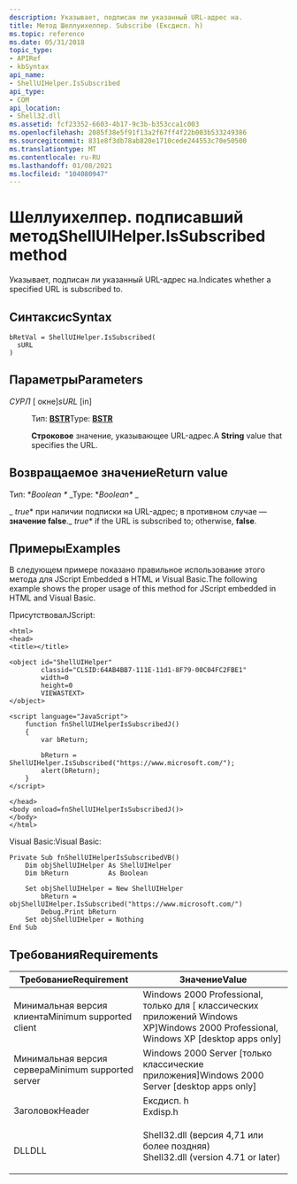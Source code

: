 ```yaml
---
description: Указывает, подписан ли указанный URL-адрес на.
title: Метод Шеллуихелпер. Subscribe (Ексдисп. h)
ms.topic: reference
ms.date: 05/31/2018
topic_type:
- APIRef
- kbSyntax
api_name:
- ShellUIHelper.IsSubscribed
api_type:
- COM
api_location:
- Shell32.dll
ms.assetid: fcf23352-6603-4b17-9c3b-b353cca1c003
ms.openlocfilehash: 2085f38e5f91f13a2f67ff4f22b003b533249386
ms.sourcegitcommit: 831e8f3db78ab820e1710cede244553c70e50500
ms.translationtype: MT
ms.contentlocale: ru-RU
ms.lasthandoff: 01/08/2021
ms.locfileid: "104080947"
---
```

# <a name="shelluihelperissubscribed-method"></a><span data-ttu-id="25672-103">Шеллуихелпер. подписавший метод</span><span class="sxs-lookup"><span data-stu-id="25672-103">ShellUIHelper.IsSubscribed method</span></span>

<span data-ttu-id="25672-104">Указывает, подписан ли указанный URL-адрес на.</span><span class="sxs-lookup"><span data-stu-id="25672-104">Indicates whether a specified URL is subscribed to.</span></span>

## <a name="syntax"></a><span data-ttu-id="25672-105">Синтаксис</span><span class="sxs-lookup"><span data-stu-id="25672-105">Syntax</span></span>


```JScript
bRetVal = ShellUIHelper.IsSubscribed(
  sURL
)
```



## <a name="parameters"></a><span data-ttu-id="25672-106">Параметры</span><span class="sxs-lookup"><span data-stu-id="25672-106">Parameters</span></span>

<dl> <dt>

<span data-ttu-id="25672-107">*СУРЛ* \[ окне\]</span><span class="sxs-lookup"><span data-stu-id="25672-107">*sURL* \[in\]</span></span>
</dt> <dd>

<span data-ttu-id="25672-108">Тип: **[ **BSTR**](/previous-versions/windows/desktop/automat/bstr)**</span><span class="sxs-lookup"><span data-stu-id="25672-108">Type: **[**BSTR**](/previous-versions/windows/desktop/automat/bstr)**</span></span>

<span data-ttu-id="25672-109">**Строковое** значение, указывающее URL-адрес.</span><span class="sxs-lookup"><span data-stu-id="25672-109">A **String** value that specifies the URL.</span></span>

</dd> </dl>

## <a name="return-value"></a><span data-ttu-id="25672-110">Возвращаемое значение</span><span class="sxs-lookup"><span data-stu-id="25672-110">Return value</span></span>

<span data-ttu-id="25672-111">Тип: \**Boolean \** _</span><span class="sxs-lookup"><span data-stu-id="25672-111">Type: \**Boolean\** _</span></span>

<span data-ttu-id="25672-112">_ *true*\* при наличии подписки на URL-адрес; в противном случае — **значение false**.</span><span class="sxs-lookup"><span data-stu-id="25672-112">_ *true*\* if the URL is subscribed to; otherwise, **false**.</span></span>

## <a name="examples"></a><span data-ttu-id="25672-113">Примеры</span><span class="sxs-lookup"><span data-stu-id="25672-113">Examples</span></span>

<span data-ttu-id="25672-114">В следующем примере показано правильное использование этого метода для JScript Embedded в HTML и Visual Basic.</span><span class="sxs-lookup"><span data-stu-id="25672-114">The following example shows the proper usage of this method for JScript embedded in HTML and Visual Basic.</span></span>

<span data-ttu-id="25672-115">Присутствовал</span><span class="sxs-lookup"><span data-stu-id="25672-115">JScript:</span></span>


```JScript
<html>
<head>
<title></title>

<object id="ShellUIHelper"
        classid="CLSID:64AB4BB7-111E-11d1-8F79-00C04FC2FBE1"
        width=0
        height=0
        VIEWASTEXT>
</object>

<script language="JavaScript">
    function fnShellUIHelperIsSubscribedJ()
    {
        var bReturn;
        
        bReturn = ShellUIHelper.IsSubscribed("https://www.microsoft.com/");
        alert(bReturn);
    }
</script>

</head>
<body onload=fnShellUIHelperIsSubscribedJ()>
</body>
</html>
```



<span data-ttu-id="25672-116">Visual Basic:</span><span class="sxs-lookup"><span data-stu-id="25672-116">Visual Basic:</span></span>


```VB
Private Sub fnShellUIHelperIsSubscribedVB()
    Dim objShellUIHelper As ShellUIHelper
    Dim bReturn          As Boolean
    
    Set objShellUIHelper = New ShellUIHelper
        bReturn = objShellUIHelper.IsSubscribed("https://www.microsoft.com/")
        Debug.Print bReturn
    Set objShellUIHelper = Nothing
End Sub
```



## <a name="requirements"></a><span data-ttu-id="25672-117">Требования</span><span class="sxs-lookup"><span data-stu-id="25672-117">Requirements</span></span>



| <span data-ttu-id="25672-118">Требование</span><span class="sxs-lookup"><span data-stu-id="25672-118">Requirement</span></span> | <span data-ttu-id="25672-119">Значение</span><span class="sxs-lookup"><span data-stu-id="25672-119">Value</span></span> |
|-------------------------------------|----------------------------------------------------------------------------------------------------------------|
| <span data-ttu-id="25672-120">Минимальная версия клиента</span><span class="sxs-lookup"><span data-stu-id="25672-120">Minimum supported client</span></span><br/> | <span data-ttu-id="25672-121">Windows 2000 Professional, только для \[ классических приложений Windows XP\]</span><span class="sxs-lookup"><span data-stu-id="25672-121">Windows 2000 Professional, Windows XP \[desktop apps only\]</span></span><br/>                                         |
| <span data-ttu-id="25672-122">Минимальная версия сервера</span><span class="sxs-lookup"><span data-stu-id="25672-122">Minimum supported server</span></span><br/> | <span data-ttu-id="25672-123">Windows 2000 Server \[только классические приложения\]</span><span class="sxs-lookup"><span data-stu-id="25672-123">Windows 2000 Server \[desktop apps only\]</span></span><br/>                                                           |
| <span data-ttu-id="25672-124">Заголовок</span><span class="sxs-lookup"><span data-stu-id="25672-124">Header</span></span><br/>                   | <dl> <span data-ttu-id="25672-125"><dt>Ексдисп. h</dt></span><span class="sxs-lookup"><span data-stu-id="25672-125"><dt>Exdisp.h</dt></span></span> </dl>                            |
| <span data-ttu-id="25672-126">DLL</span><span class="sxs-lookup"><span data-stu-id="25672-126">DLL</span></span><br/>                      | <dl> <span data-ttu-id="25672-127"><dt>Shell32.dll (версия 4,71 или более поздняя)</dt></span><span class="sxs-lookup"><span data-stu-id="25672-127"><dt>Shell32.dll (version 4.71 or later)</dt></span></span> </dl> |



 

 
